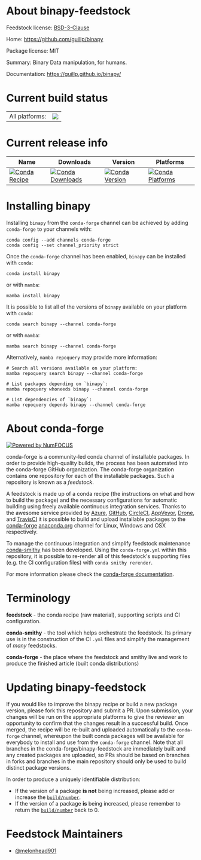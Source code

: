 About binapy-feedstock
======================

Feedstock license: [BSD-3-Clause](https://github.com/conda-forge/binapy-feedstock/blob/main/LICENSE.txt)

Home: https://github.com/guillp/binapy

Package license: MIT

Summary: Binary Data manipulation, for humans.

Documentation: https://guillp.github.io/binapy/

Current build status
====================


<table><tr><td>All platforms:</td>
    <td>
      <a href="https://dev.azure.com/conda-forge/feedstock-builds/_build/latest?definitionId=22810&branchName=main">
        <img src="https://dev.azure.com/conda-forge/feedstock-builds/_apis/build/status/binapy-feedstock?branchName=main">
      </a>
    </td>
  </tr>
</table>

Current release info
====================

| Name | Downloads | Version | Platforms |
| --- | --- | --- | --- |
| [![Conda Recipe](https://img.shields.io/badge/recipe-binapy-green.svg)](https://anaconda.org/conda-forge/binapy) | [![Conda Downloads](https://img.shields.io/conda/dn/conda-forge/binapy.svg)](https://anaconda.org/conda-forge/binapy) | [![Conda Version](https://img.shields.io/conda/vn/conda-forge/binapy.svg)](https://anaconda.org/conda-forge/binapy) | [![Conda Platforms](https://img.shields.io/conda/pn/conda-forge/binapy.svg)](https://anaconda.org/conda-forge/binapy) |

Installing binapy
=================

Installing `binapy` from the `conda-forge` channel can be achieved by adding `conda-forge` to your channels with:

```
conda config --add channels conda-forge
conda config --set channel_priority strict
```

Once the `conda-forge` channel has been enabled, `binapy` can be installed with `conda`:

```
conda install binapy
```

or with `mamba`:

```
mamba install binapy
```

It is possible to list all of the versions of `binapy` available on your platform with `conda`:

```
conda search binapy --channel conda-forge
```

or with `mamba`:

```
mamba search binapy --channel conda-forge
```

Alternatively, `mamba repoquery` may provide more information:

```
# Search all versions available on your platform:
mamba repoquery search binapy --channel conda-forge

# List packages depending on `binapy`:
mamba repoquery whoneeds binapy --channel conda-forge

# List dependencies of `binapy`:
mamba repoquery depends binapy --channel conda-forge
```


About conda-forge
=================

[![Powered by
NumFOCUS](https://img.shields.io/badge/powered%20by-NumFOCUS-orange.svg?style=flat&colorA=E1523D&colorB=007D8A)](https://numfocus.org)

conda-forge is a community-led conda channel of installable packages.
In order to provide high-quality builds, the process has been automated into the
conda-forge GitHub organization. The conda-forge organization contains one repository
for each of the installable packages. Such a repository is known as a *feedstock*.

A feedstock is made up of a conda recipe (the instructions on what and how to build
the package) and the necessary configurations for automatic building using freely
available continuous integration services. Thanks to the awesome service provided by
[Azure](https://azure.microsoft.com/en-us/services/devops/), [GitHub](https://github.com/),
[CircleCI](https://circleci.com/), [AppVeyor](https://www.appveyor.com/),
[Drone](https://cloud.drone.io/welcome), and [TravisCI](https://travis-ci.com/)
it is possible to build and upload installable packages to the
[conda-forge](https://anaconda.org/conda-forge) [anaconda.org](https://anaconda.org/)
channel for Linux, Windows and OSX respectively.

To manage the continuous integration and simplify feedstock maintenance
[conda-smithy](https://github.com/conda-forge/conda-smithy) has been developed.
Using the ``conda-forge.yml`` within this repository, it is possible to re-render all of
this feedstock's supporting files (e.g. the CI configuration files) with ``conda smithy rerender``.

For more information please check the [conda-forge documentation](https://conda-forge.org/docs/).

Terminology
===========

**feedstock** - the conda recipe (raw material), supporting scripts and CI configuration.

**conda-smithy** - the tool which helps orchestrate the feedstock.
                   Its primary use is in the construction of the CI ``.yml`` files
                   and simplify the management of *many* feedstocks.

**conda-forge** - the place where the feedstock and smithy live and work to
                  produce the finished article (built conda distributions)


Updating binapy-feedstock
=========================

If you would like to improve the binapy recipe or build a new
package version, please fork this repository and submit a PR. Upon submission,
your changes will be run on the appropriate platforms to give the reviewer an
opportunity to confirm that the changes result in a successful build. Once
merged, the recipe will be re-built and uploaded automatically to the
`conda-forge` channel, whereupon the built conda packages will be available for
everybody to install and use from the `conda-forge` channel.
Note that all branches in the conda-forge/binapy-feedstock are
immediately built and any created packages are uploaded, so PRs should be based
on branches in forks and branches in the main repository should only be used to
build distinct package versions.

In order to produce a uniquely identifiable distribution:
 * If the version of a package **is not** being increased, please add or increase
   the [``build/number``](https://docs.conda.io/projects/conda-build/en/latest/resources/define-metadata.html#build-number-and-string).
 * If the version of a package **is** being increased, please remember to return
   the [``build/number``](https://docs.conda.io/projects/conda-build/en/latest/resources/define-metadata.html#build-number-and-string)
   back to 0.

Feedstock Maintainers
=====================

* [@melonhead901](https://github.com/melonhead901/)

